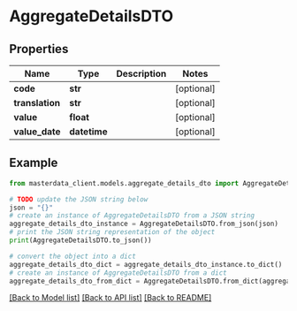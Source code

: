 # AggregateDetailsDTO


## Properties

Name | Type | Description | Notes
------------ | ------------- | ------------- | -------------
**code** | **str** |  | [optional] 
**translation** | **str** |  | [optional] 
**value** | **float** |  | [optional] 
**value_date** | **datetime** |  | [optional] 

## Example

```python
from masterdata_client.models.aggregate_details_dto import AggregateDetailsDTO

# TODO update the JSON string below
json = "{}"
# create an instance of AggregateDetailsDTO from a JSON string
aggregate_details_dto_instance = AggregateDetailsDTO.from_json(json)
# print the JSON string representation of the object
print(AggregateDetailsDTO.to_json())

# convert the object into a dict
aggregate_details_dto_dict = aggregate_details_dto_instance.to_dict()
# create an instance of AggregateDetailsDTO from a dict
aggregate_details_dto_from_dict = AggregateDetailsDTO.from_dict(aggregate_details_dto_dict)
```
[[Back to Model list]](../README.md#documentation-for-models) [[Back to API list]](../README.md#documentation-for-api-endpoints) [[Back to README]](../README.md)


